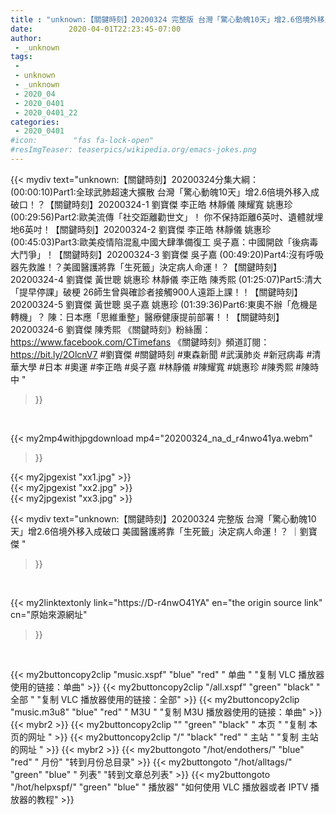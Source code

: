 ```yaml
---
title : "unknown:【關鍵時刻】20200324 完整版 台灣「驚心動魄10天」增2.6倍境外移入成破口 美國醫護將靠「生死籤」決定病人命運！？  ｜劉寶傑 "
date:        2020-04-01T22:23:45-07:00
author:
 - _unknown
tags:
 - 
 - unknown
 - _unknown
 - 2020_04
 - 2020_0401
 - 2020_0401_22
categories:
 - 2020_0401
#icon:        "fas fa-lock-open"
#resImgTeaser: teaserpics/wikipedia.org/emacs-jokes.png
---
```







{{< mydiv text="unknown:【關鍵時刻】20200324分集大綱：  (00:00:10)Part1:全球武肺超速大擴散 台灣「驚心動魄10天」增2.6倍境外移入成破口！？【關鍵時刻】20200324-1 劉寶傑 李正皓 林靜儀 陳耀寬 姚惠珍  (00:29:56)Part2:歐美流傳「社交距離勸世文」！ 你不保持距離6英吋、遺體就埋地6英吋！【關鍵時刻】20200324-2 劉寶傑 李正皓 林靜儀 姚惠珍  (00:45:03)Part3:歐美疫情陷混亂中國大肆準備復工 吳子嘉：中國開啟「後病毒大鬥爭」！【關鍵時刻】20200324-3 劉寶傑 吳子嘉  (00:49:20)Part4:沒有呼吸器先救誰！？美國醫護將靠「生死籤」決定病人命運！？【關鍵時刻】20200324-4 劉寶傑 黃世聰 姚惠珍 林靜儀 李正皓 陳秀熙  (01:25:07)Part5:清大「提早停課」破梗 26師生曾與確診者接觸900人遠距上課！！【關鍵時刻】20200324-5 劉寶傑 黃世聰 吳子嘉 姚惠珍  (01:39:36)Part6:東奧不辦「危機是轉機」？ 陳：日本應「思維重整」醫療健康提前部署！！【關鍵時刻】20200324-6 劉寶傑 陳秀熙  《關鍵時刻》粉絲團：https://www.facebook.com/CTimefans 《關鍵時刻》頻道訂閱：https://bit.ly/2OlcnV7  #劉寶傑 #關鍵時刻 #東森新聞 #武漢肺炎 #新冠病毒 #清華大學 #日本 #奧運 #李正皓 #吳子嘉 #林靜儀 #陳耀寬 #姚惠珍 #陳秀熙 #陳時中 "
>}}
<br>


{{< my2mp4withjpgdownload mp4="20200324_na_d_r4nwo41ya.webm"
>}}

{{< my2jpgexist "xx1.jpg" >}}<br>
{{< my2jpgexist "xx2.jpg" >}}<br>
{{< my2jpgexist "xx3.jpg" >}}<br>



{{< mydiv text="unknown:【關鍵時刻】20200324 完整版 台灣「驚心動魄10天」增2.6倍境外移入成破口 美國醫護將靠「生死籤」決定病人命運！？  ｜劉寶傑 "
>}}
<br>

{{< my2linktextonly link="https://D-r4nwO41YA"
en="the origin source link" cn="原始來源網址"
>}}


<br>


{{< my2buttoncopy2clip "music.xspf"        "blue"   "red"    " 单曲 "  "复制 VLC 播放器使用的链接：单曲" >}} {{< my2buttoncopy2clip "/all.xspf"         "green"  "black"  " 全部 "  "复制 VLC 播放器使用的链接：全部" >}} {{< my2buttoncopy2clip "music.m3u8"        "blue"   "red"    " M3U  "    "复制 M3U 播放器使用的链接：单曲" >}} {{< mybr2 >}} {{< my2buttoncopy2clip ""                  "green"  "black"  " 本页 "    "复制 本页的网址 " >}} {{< my2buttoncopy2clip "/"                 "black"  "red"    " 主站 "    "复制 主站的网址 " >}} {{< mybr2 >}} {{< my2buttongoto      "/hot/endothers/"   "blue"   "red"    " 月份"   "转到月份总目录" >}} {{< my2buttongoto      "/hot/alltags/"     "green"  "blue"   " 列表"   "转到文章总列表" >}} {{< my2buttongoto      "/hot/helpxspf/"    "green"  "blue"   " 播放器" "如何使用 VLC 播放器或者 IPTV 播放器的教程" >}} 
